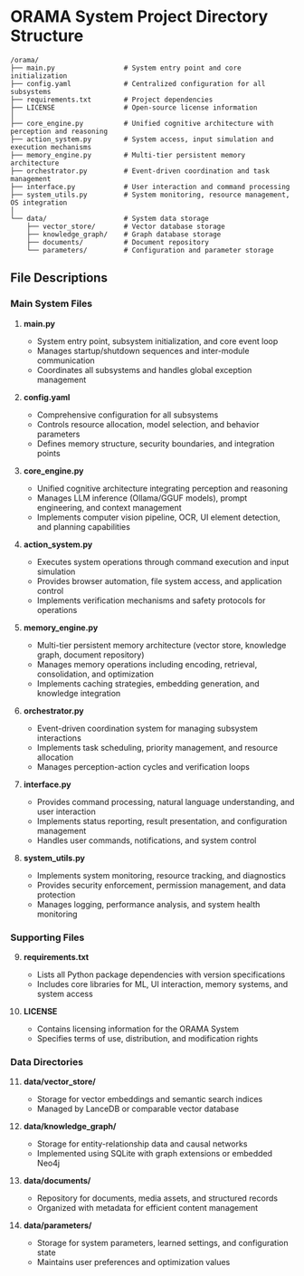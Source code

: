 # ORAMA System Project Directory Structure

```
/orama/
├── main.py                 # System entry point and core initialization
├── config.yaml             # Centralized configuration for all subsystems
├── requirements.txt        # Project dependencies
├── LICENSE                 # Open-source license information
│
├── core_engine.py          # Unified cognitive architecture with perception and reasoning
├── action_system.py        # System access, input simulation and execution mechanisms
├── memory_engine.py        # Multi-tier persistent memory architecture
├── orchestrator.py         # Event-driven coordination and task management
├── interface.py            # User interaction and command processing
├── system_utils.py         # System monitoring, resource management, OS integration
│
└── data/                   # System data storage
    ├── vector_store/       # Vector database storage
    ├── knowledge_graph/    # Graph database storage
    ├── documents/          # Document repository
    └── parameters/         # Configuration and parameter storage
```

## File Descriptions

### Main System Files

1. **main.py**
    
    - System entry point, subsystem initialization, and core event loop
    - Manages startup/shutdown sequences and inter-module communication
    - Coordinates all subsystems and handles global exception management
2. **config.yaml**
    
    - Comprehensive configuration for all subsystems
    - Controls resource allocation, model selection, and behavior parameters
    - Defines memory structure, security boundaries, and integration points
3. **core_engine.py**
    
    - Unified cognitive architecture integrating perception and reasoning
    - Manages LLM inference (Ollama/GGUF models), prompt engineering, and context management
    - Implements computer vision pipeline, OCR, UI element detection, and planning capabilities
4. **action_system.py**
    
    - Executes system operations through command execution and input simulation
    - Provides browser automation, file system access, and application control
    - Implements verification mechanisms and safety protocols for operations
5. **memory_engine.py**
    
    - Multi-tier persistent memory architecture (vector store, knowledge graph, document repository)
    - Manages memory operations including encoding, retrieval, consolidation, and optimization
    - Implements caching strategies, embedding generation, and knowledge integration
6. **orchestrator.py**
    
    - Event-driven coordination system for managing subsystem interactions
    - Implements task scheduling, priority management, and resource allocation
    - Manages perception-action cycles and verification loops
7. **interface.py**
    
    - Provides command processing, natural language understanding, and user interaction
    - Implements status reporting, result presentation, and configuration management
    - Handles user commands, notifications, and system control
8. **system_utils.py**
    
    - Implements system monitoring, resource tracking, and diagnostics
    - Provides security enforcement, permission management, and data protection
    - Manages logging, performance analysis, and system health monitoring

### Supporting Files

9. **requirements.txt**
    
    - Lists all Python package dependencies with version specifications
    - Includes core libraries for ML, UI interaction, memory systems, and system access
10. **LICENSE**
    
    - Contains licensing information for the ORAMA System
    - Specifies terms of use, distribution, and modification rights

### Data Directories

11. **data/vector_store/**
    
    - Storage for vector embeddings and semantic search indices
    - Managed by LanceDB or comparable vector database
12. **data/knowledge_graph/**
    
    - Storage for entity-relationship data and causal networks
    - Implemented using SQLite with graph extensions or embedded Neo4j
13. **data/documents/**
    
    - Repository for documents, media assets, and structured records
    - Organized with metadata for efficient content management
14. **data/parameters/**
    
    - Storage for system parameters, learned settings, and configuration state
    - Maintains user preferences and optimization values